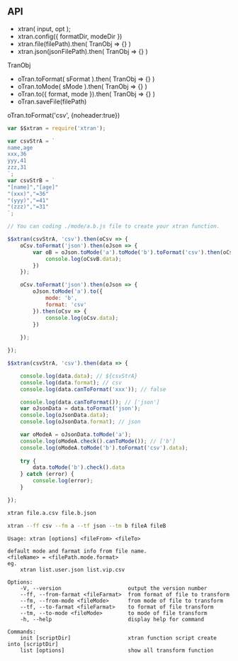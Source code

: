 

## API
* xtran( input, opt );
* xtran.config({ formatDir, modeDir })
* xtran.file(filePath).then( TranObj => {} )
* xtran.json(jsonFilePath).then( TranObj => {} )

TranObj
* oTran.toFormat( sFormat ).then( TranObj => {} )
* oTran.toMode( sMode ).then( TranObj => {} )
* oTran.to({ format, mode }).then( TranObj => {} )
* oTran.saveFile(filePath)

oTran.toFormat('csv', {noheader:true})

```javascript
var $$xtran = require('xtran');

var csvStrA = `
name,age
xxx,36
yyy,41
zzz,31
`;
var csvStrB = `
"[name]","[age]"
"(xxx)","=36"
"(yyy)","=41"
"(zzz)","=31"
`;

// You can coding ./mode/a.b.js file to create your xtran function.

$$xtran(csvStrA, 'csv').then(oCsv => {
	oCsv.toFormat('json').then(oJson => {
		var oB = oJson.toMode('a').toMode('b').toFormat('csv').then(oCsvB => {
			console.log(oCsvB.data);
		})
	});

	oCsv.toFormat('json').then(oJson => {
		oJson.toMode('a').to({
			mode: 'b',
			format: 'csv'
		}).then(oCsv => {
			console.log(oCsv.data);
		})
		
	});

});

$$xtran(csvStrA, 'csv').then(data => {

	console.log(data.data); // ${csvStrA}
	console.log(data.format); // csv
	console.log(data.canToFormat('xxx')); // false

	console.log(data.canToFormat()); // ['json']
	var oJsonData = data.toFormat('json');
	console.log(oJsonData.data);
	console.log(oJsonData.format); // json

	var oModeA = oJsonData.toMode('a');
	console.log(oModeA.check().canToMode()); // ['b']
	console.log(oModeA.toMode('b').toFormat('csv').data);
	
	try {
		data.toMode('b').check().data
	} catch (error) {
		console.log(error);
	}

});
```

```bash
xtran file.a.csv file.b.json

xtran --ff csv --fm a --tf json --tm b fileA fileB
```


	Usage: xtran [options] <fileFrom> <fileTo> 

	default mode and farmat info from file name. 
	<fileName> = <filePath.mode.format>
	eg.
		xtran list.user.json list.vip.csv

	Options:
		-V, --version                     output the version number
		--ff, --from-farmat <fileFarmat>  from format of file to transform
		--fm, --from-mode <fileMode>      from mode of file to transform
		--tf, --to-farmat <fileFarmat>    to format of file transform
		--tm, --to-mode <fileMode>        to mode of file transform
		-h, --help                        display help for command

	Commands:
		init [scriptDir]                  xtran function script create into [scriptDir]
		list [options]                    show all transform function
	

